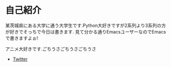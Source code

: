 # 自己紹介
某茨城県にある大学に通う大学生です.Python大好きですが2系列より3系列の方が好きでそっちで今日は書きます.
見て分かる通りEmacsユーザーなのでEmacsで書きますよぉ!

アニメ大好きです.ごちうさごちうさごちうさ

* [Twitter](https://twitter.com/jtwp470)
